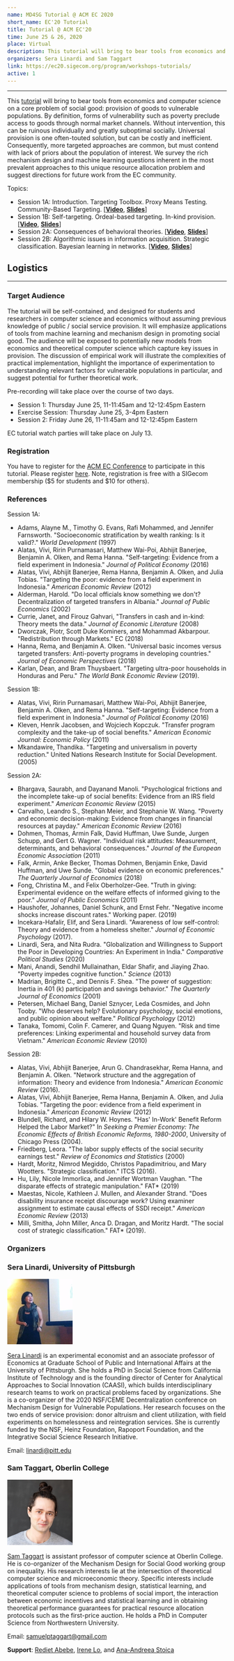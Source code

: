 ```yaml
---
name: MD4SG Tutorial @ ACM EC 2020
short_name: EC'20 Tutorial
title: Tutorial @ ACM EC'20
time: June 25 & 26, 2020
place: Virtual
description: This tutorial will bring to bear tools from economics and computer science on a core problem of social good provision of goods to vulnerable populations. By definition, forms of vulnerability such as poverty preclude access to goods through normal market channels. Without intervention, this can be ruinous individually and greatly suboptimal socially. Universal provision is one often-touted solution, but can be costly and inefficient. Consequently, more targeted approaches are common, but must contend with lack of priors about the population of interest. We survey the rich mechanism design and machine learning questions inherent in the most prevalent approaches to this unique resource allocation problem and suggest directions for future work from the EC community.
organizers: Sera Linardi and Sam Taggart
link: https://ec20.sigecom.org/program/workshops-tutorials/
active: 1
---
```

- - -
This [tutorial](https://ec20.sigecom.org/program/workshops-tutorials/) will bring to bear tools from economics and computer science on a core problem of social good: provision of goods to vulnerable populations. By definition, forms of vulnerability such as poverty preclude access to goods through normal market channels. Without intervention, this can be ruinous individually and greatly suboptimal socially. Universal provision is one often-touted solution, but can be costly and inefficient. Consequently, more targeted approaches are common, but must contend with lack of priors about the population of interest. We survey the rich mechanism design and machine learning questions inherent in the most prevalent approaches to this unique resource allocation problem and suggest directions for future work from the EC community.

Topics:
*   Session 1A: Introduction. Targeting Toolbox. Proxy Means Testing. Community-Based Targeting. \[[**Video**](https://www.youtube.com/watch?v=M6pL9EosUUY), [**Slides**](../../assets/events/ec2020/MD4SGEC1a.pdf)\]
*   Session 1B: Self-targeting. Ordeal-based targeting. In-kind provision. \[[**Video**](https://www.youtube.com/watch?v=YxWSNwq2SEo), [**Slides**](../../assets/events/ec2020/MD4SGEC1b.pdf)\]
*   Session 2A: Consequences of behavioral theories. \[[**Video**](https://www.youtube.com/watch?v=1GpbpVQaPZc), [**Slides**](../../assets/events/ec2020/MD4SGEC2a.pdf)\]
*   Session 2B: Algorithmic issues in information acquisition. Strategic classification. Bayesian learning in networks. \[[**Video**](https://www.youtube.com/watch?v=j9Ld5toSt7I), [**Slides**](../../assets/events/ec2020/MD4SGEC2b.pdf)\]

## Logistics
- - -
### Target Audience
The tutorial will be self-contained, and designed for students and researchers in computer science and economics without assuming previous knowledge of public / social service provision. It will emphasize applications of tools from machine learning and mechanism design in promoting social good. The audience will be exposed to potentially new models from economics and theoretical computer science which capture key issues in provision. The discussion of empirical work will illustrate the complexities of practical implementation, highlight the importance of experimentation to understanding relevant factors for vulnerable populations in particular, and suggest potential for further theoretical work.

Pre-recording will take place over the course of two days.
- Session 1: Thursday June 25, 11-11:45am and 12-12:45pm Eastern
- Exercise Session: Thursday June 25, 3-4pm Eastern
- Session 2: Friday June 26, 11-11:45am and 12-12:45pm Eastern

EC tutorial watch parties will take place on July 13.

### Registration

You have to register for the [ACM EC Conference](https://ec20.sigecom.org/) to participate in this tutorial. Please register [here](https://ec20.sigecom.org/participation/registration/). Note, registration is free with a SIGecom membership ($5 for students and $10 for others).

### References

Session 1A:
*   Adams, Alayne M., Timothy G. Evans, Rafi Mohammed, and Jennifer Farnsworth. "Socioeconomic stratification by wealth ranking: Is it valid?." _World Development_ (1997)
*   Alatas, Vivi, Ririn Purnamasari, Matthew Wai-Poi, Abhijit Banerjee, Benjamin A. Olken, and Rema Hanna. "Self-targeting: Evidence from a field experiment in Indonesia." _Journal of Political Economy_ (2016)
*   Alatas, Vivi, Abhijit Banerjee, Rema Hanna, Benjamin A. Olken, and Julia Tobias. "Targeting the poor: evidence from a field experiment in Indonesia." _American Economic Review_ (2012)
*   Alderman, Harold. "Do local officials know something we don't? Decentralization of targeted transfers in Albania." _Journal of Public Economics_ (2002)
*   Currie, Janet, and Firouz Gahvari, "Transfers in cash and in-kind: Theory meets the data." _Journal of Economic Literature_ (2008)
*   Dworczak, Piotr, Scott Duke Kominers, and Mohammad Akbarpour. "Redistribution through Markets." EC (2018)
*   Hanna, Rema, and Benjamin A. Olken. "Universal basic incomes versus targeted transfers: Anti-poverty programs in developing countries." _Journal of Economic Perspectives_ (2018)
*   Karlan, Dean, and Bram Thuysbaert. "Targeting ultra-poor households in Honduras and Peru." _The World Bank Economic Review_ (2019).

Session 1B:
*   Alatas, Vivi, Ririn Purnamasari, Matthew Wai-Poi, Abhijit Banerjee, Benjamin A. Olken, and Rema Hanna. "Self-targeting: Evidence from a field experiment in Indonesia." _Journal of Political Economy_ (2016)
*   Kleven, Henrik Jacobsen, and Wojciech Kopczuk. "Transfer program complexity and the take-up of social benefits." _American Economic Journal: Economic Policy_ (2011)
*   Mkandawire, Thandika. "Targeting and universalism in poverty reduction." United Nations Research Institute for Social Development. (2005)

Session 2A:
*   Bhargava, Saurabh, and Dayanand Manoli. "Psychological frictions and the incomplete take-up of social benefits: Evidence from an IRS field experiment." _American Economic Review_ (2015)
*   Carvalho, Leandro S., Stephan Meier, and Stephanie W. Wang. "Poverty and economic decision-making: Evidence from changes in financial resources at payday." _American Economic Review_ (2016)
*   Dohmen, Thomas, Armin Falk, David Huffman, Uwe Sunde, Jurgen Schupp, and Gert G. Wagner. "Individual risk attitudes: Measurement, determinants, and behavioral consequences." _Journal of the European Economic Association_ (2011)
*   Falk, Armin, Anke Becker, Thomas Dohmen, Benjamin Enke, David Huffman, and Uwe Sunde. "Global evidence on economic preferences." _The Quarterly Journal of Economics_ (2018)
*   Fong, Christina M., and Felix Oberholzer-Gee. "Truth in giving: Experimental evidence on the welfare effects of informed giving to the poor." _Journal of Public Economics_ (2011)
*   Haushofer, Johannes, Daniel Schunk, and Ernst Fehr. "Negative income shocks increase discount rates." Working paper. (2019)
*   Incekara-Hafalir, Elif, and Sera Linardi. "Awareness of low self-control: Theory and evidence from a homeless shelter." _Journal of Economic Psychology_ (2017).
*   Linardi, Sera, and Nita Rudra. "Globalization and Willingness to Support the Poor in Developing Countries: An Experiment in India." _Comparative Political Studies_ (2020)
*   Mani, Anandi, Sendhil Mullainathan, Eldar Shafir, and Jiaying Zhao. "Poverty impedes cognitive function." _Science_ (2013)
*   Madrian, Brigitte C., and Dennis F. Shea. "The power of suggestion: Inertia in 401 (k) participation and savings behavior." _The Quarterly Journal of Economics_ (2001)
*   Petersen, Michael Bang, Daniel Sznycer, Leda Cosmides, and John Tooby. "Who deserves help? Evolutionary psychology, social emotions, and public opinion about welfare." _Political Psychology_ (2012)
*   Tanaka, Tomomi, Colin F. Camerer, and Quang Nguyen. "Risk and time preferences: Linking experimental and household survey data from Vietnam." _American Economic Review_ (2010)

Session 2B:
*   Alatas, Vivi, Abhijit Banerjee, Arun G. Chandrasekhar, Rema Hanna, and Benjamin A. Olken. "Network structure and the aggregation of information: Theory and evidence from Indonesia." _American Economic Review_ (2016).
*   Alatas, Vivi, Abhijit Banerjee, Rema Hanna, Benjamin A. Olken, and Julia Tobias. "Targeting the poor: evidence from a field experiment in Indonesia." _American Economic Review_ (2012)
*   Blundell, Richard, and Hilary W. Hoynes. "Has' In-Work' Benefit Reform Helped the Labor Market?" In _Seeking a Premier Economy: The Economic Effects of British Economic Reforms, 1980-2000_, University of Chicago Press (2004).
*   Friedberg, Leora. "The labor supply effects of the social security earnings test." _Review of Economics and Statistics_ (2000)
*   Hardt, Moritz, Nimrod Megiddo, Christos Papadimitriou, and Mary Wootters. "Strategic classification." ITCS (2016).
*   Hu, Lily, Nicole Immorlica, and Jennifer Wortman Vaughan. "The disparate effects of strategic manipulation." FAT\* (2019)
*   Maestas, Nicole, Kathleen J. Mullen, and Alexander Strand. "Does disability insurance receipt discourage work? Using examiner assignment to estimate causal effects of SSDI receipt." _American Economic Review_ (2013)
*   Milli, Smitha, John Miller, Anca D. Dragan, and Moritz Hardt. "The social cost of strategic classification." FAT\* (2019).

### Organizers


### Sera Linardi, University of Pittsburgh

![Sera Linardi](../../assets/events/ec2020/imgs/sera.jpg "Sera Linardi")

[Sera Linardi](http://www.linardi.gspia.pitt.edu/) is an experimental economist and an associate professor of Economics at Graduate School of Public and International Affairs at the University of Pittsburgh. She holds a PhD in Social Science from California Institute of Technology and is the founding director of Center for Analytical Approaches to Social Innovation (CAASI), which builds interdisciplinary research teams to work on practical problems faced by organizations. She is a co-organizer of the 2020 NSF/CEME Decentralization conference on Mechanism Design for Vulnerable Populations. Her research focuses on the two ends of service provision: donor altruism and client utilization, with field experiments on homelessness and reintegration services. She is currently funded by the NSF, Heinz Foundation, Rapoport Foundation, and the Integrative Social Science Research Initiative.

Email: [linardi@pitt.edu](linardi@pitt.edu)

### Sam Taggart, Oberlin College

![Sam Taggart](../../assets/events/ec2020/imgs/sam.jpg "Sam Taggart")

[Sam Taggart](http://samueltaggart.com/) is assistant professor of computer science at Oberlin College. He is co-organizer of the Mechanism Design for Social Good working group on inequality. His research interests lie at the intersection of theoretical computer science and microeconomic theory. Specific interests include applications of tools from mechanism design, statistical learning, and theoretical computer science to problems of social import, the interaction between economic incentives and statistical learning and in obtaining theoretical performance guarantees for practical resource allocation protocols such as the first-price auction. He holds a PhD in Computer Science from Northwestern University.

Email: [samuelptaggart@gmail.com](samuelptaggart@gmail.com)

**Support**: [Rediet Abebe](http://www.cs.cornell.edu/~red/), [Irene Lo](https://sites.google.com/view/irene-lo), and [Ana-Andreea Stoica](http://www.columbia.edu/~as5001/)